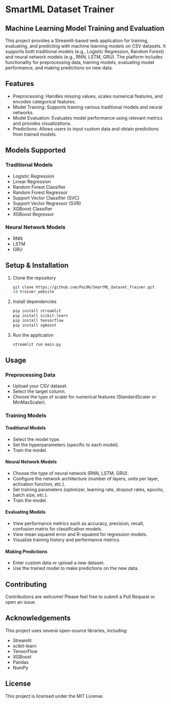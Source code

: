 # SmartML Dataset Trainer
## Machine Learning Model Training and Evaluation
This project provides a Streamlit-based web application for training, evaluating, and predicting with machine learning models on CSV datasets. It supports both traditional models (e.g., Logistic Regression, Random Forest) and neural network models (e.g., RNN, LSTM, GRU). The platform includes functionality for preprocessing data, training models, evaluating model performance, and making predictions on new data.

## Features
* Preprocessing: Handles missing values, scales numerical features, and encodes categorical features.
* Model Training: Supports training various traditional models and neural networks.
* Model Evaluation: Evaluates model performance using relevant metrics and provides visualizations.
* Predictions: Allows users to input custom data and obtain predictions from trained models.

## Models Supported
### Traditional Models
* Logistic Regression
* Linear Regression
* Random Forest Classifier
* Random Forest Regressor
* Support Vector Classifier (SVC)
* Support Vector Regressor (SVR)
* XGBoost Classifier
* XGBoost Regressor
### Neural Network Models
* RNN
* LSTM
* GRU

## Setup & Installation
1. Clone the repository
   ```bash
   git clone https://github.com/Pai06/SmartML_Dataset_Trainer.git
   cd trainer_website
2. Install dependencies
   ```bash
   pip install streamlit
   pip install scikit-learn
   pip install tensorflow
   pip install xgboost
3. Run the application
   ```bash
   streamlit run main.py

## Usage
### Preprocessing Data
* Upload your CSV dataset.
* Select the target column.
* Choose the type of scaler for numerical features (StandardScaler or MinMaxScaler).
### Training Models
#### Traditional Models
* Select the model type.
* Set the hyperparameters (specific to each model).
* Train the model.
#### Neural Network Models
* Choose the type of neural network (RNN, LSTM, GRU).
* Configure the network architecture (number of layers, units per layer, activation function, etc.).
* Set training parameters (optimizer, learning rate, dropout rates, epochs, batch size, etc.).
* Train the model.
#### Evaluating Models
* View performance metrics such as accuracy, precision, recall, confusion matrix for classification models.
* View mean squared error and R-squared for regression models.
* Visualize training history and performance metrics.
#### Making Predictions
* Enter custom data or upload a new dataset.
* Use the trained model to make predictions on the new data.

## Contributing
Contributions are welcome! Please feel free to submit a Pull Request or open an issue.

## Acknowledgements
This project uses several open-source libraries, including:
* Streamlit
* scikit-learn
* TensorFlow
* XGBoost
* Pandas
* NumPy

## License
This project is licensed under the MIT License.

  
